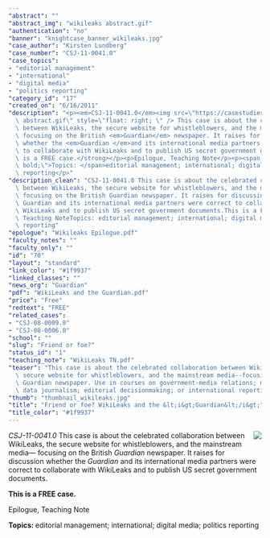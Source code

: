 ```yaml
---
"abstract": ""
"abstract_img": "wikileaks abstract.gif"
"authentication": "no"
"banner": "knightcase_banner_wikileaks.jpg"
"case_author": "Kirsten Lundberg"
"case_number": "CSJ-11-0041.0"
"case_topics":
- "editorial management"
- "international"
- "digital media"
- "politics reporting"
"category_id": "17"
"created_on": "6/16/2011"
"description": "<p><em>CSJ-11-0041.0</em><img src=\"https://casestudies.jrn.columbia.edu/casestudy/files/photos/520/wikileaks\
  \ abstract.gif\" style=\"float: right; \" /> This case is about the celebrated collaboration\
  \ between WikiLeaks, the secure website for whistleblowers, and the mainstream media&mdash;\
  \ focusing on the British <em>Guardian</em> newspaper. It raises for discussion\
  \ whether the <em>Guardian </em>and its international media partners were correct\
  \ to collaborate with WikiLeaks and to publish US secret government documents.</p><p><strong>This\
  \ is a FREE case.</strong></p><p>Epilogue, Teaching Note</p><p><span style=\"font-weight:\
  \ bold;\">Topics: </span>editorial management; international; digital media; politics\
  \ reporting</p>"
"description_clean": "CSJ-11-0041.0 This case is about the celebrated collaboration\
  \ between WikiLeaks, the secure website for whistleblowers, and the mainstream media—\
  \ focusing on the British Guardian newspaper. It raises for discussion whether the\
  \ Guardian and its international media partners were correct to collaborate with\
  \ WikiLeaks and to publish US secret government documents.This is a FREE case.Epilogue,\
  \ Teaching NoteTopics: editorial management; international; digital media; politics\
  \ reporting"
"epologue": "Wikileaks Epilogue.pdf"
"faculty_notes": ""
"faculty_only": ""
"id": "70"
"layout": "standard"
"link_color": "#1f9937"
"linked_classes": ""
"news_org": "Guardian"
"pdf": "WikiLeaks and the Guardian.pdf"
"price": "Free"
"redtext": "FREE"
"related_cases":
- "CSJ-08-0009.0"
- "CSJ-08-0006.0"
"school": ""
"slug": "Friend or foe?"
"status_id": "1"
"teaching_note": "WikiLeaks TN.pdf"
"teaser": "This case is about the celebrated collaboration between WikiLeaks, the\
  \ secure website for whistleblowers, and the mainstream media--focusing on the British\
  \ Guardian newspaper. Use in courses on government-media relations; managing sources;\
  \ data journalism; editorial decisionmaking; or international reporting. "
"thumb": "thumbnail_wikileaks.jpg"
"title": "Friend or foe? WikiLeaks and the &lt;i&gt;Guardian&lt;/i&gt;"
"title_color": "#1f9937"
---
```

<p><em>CSJ-11-0041.0</em><img src="https://casestudies.jrn.columbia.edu/casestudy/files/photos/520/wikileaks abstract.gif" style="float: right; " /> This case is about the celebrated collaboration between WikiLeaks, the secure website for whistleblowers, and the mainstream media&mdash; focusing on the British <em>Guardian</em> newspaper. It raises for discussion whether the <em>Guardian </em>and its international media partners were correct to collaborate with WikiLeaks and to publish US secret government documents.</p><p><strong>This is a FREE case.</strong></p><p>Epilogue, Teaching Note</p><p><span style="font-weight: bold;">Topics: </span>editorial management; international; digital media; politics reporting</p>

